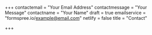+++
contactemail = "Your Email Address"
contactmessage = "Your Message"
contactname = "Your Name"
draft = true
emailservice = "formspree.io/example@email.com"
netlify = false
title = "Contact"

+++

